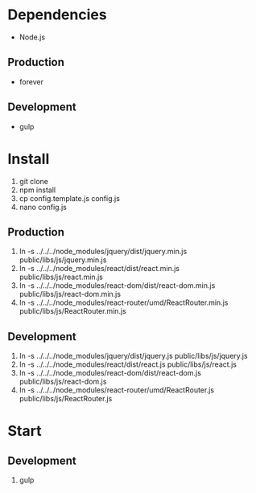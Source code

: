 # Dependencies
+ Node.js

## Production
+ forever

## Development
+ gulp

# Install
1. git clone
2. npm install
3. cp config.template.js config.js
4. nano config.js

## Production
1. ln -s ../../../node_modules/jquery/dist/jquery.min.js public/libs/js/jquery.min.js
2. ln -s ../../../node_modules/react/dist/react.min.js public/libs/js/react.min.js
3. ln -s ../../../node_modules/react-dom/dist/react-dom.min.js public/libs/js/react-dom.min.js
4. ln -s ../../../node_modules/react-router/umd/ReactRouter.min.js public/libs/js/ReactRouter.min.js

## Development
1. ln -s ../../../node_modules/jquery/dist/jquery.js public/libs/js/jquery.js
2. ln -s ../../../node_modules/react/dist/react.js public/libs/js/react.js
3. ln -s ../../../node_modules/react-dom/dist/react-dom.js public/libs/js/react-dom.js
4. ln -s ../../../node_modules/react-router/umd/ReactRouter.js public/libs/js/ReactRouter.js

# Start

## Development
1. gulp

